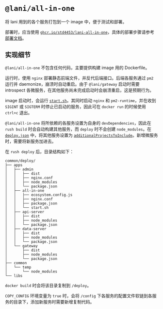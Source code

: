 # `@lani/all-in-one`

将 lani 用到的各个服务打包到一个 image 中，便于测试和部署。

部署时，应当使用 [`ghcr.io/std4453/lani-all-in-one`](https://github.com/std4453/lani/pkgs/container/lani-all-in-one)，具体的部署步骤请参考 [部署文档](https://std4453.github.io/lani/docs/category/%E9%83%A8%E7%BD%B2)。

## 实现细节

`@lani/all-in-one` 不包含任何代码，主要提供构建 image 用的 Dockerfile。

运行时，使用 `nginx` 部署静态前端文件，并反代后端接口。后端各服务通过 `pm2` 运行并 daemonize，崩溃时自动重启。由于 `@lani/gateway` 启动时需要 introspect 各微服务，在其他服务尚未完成启动时会崩溃重启，这是预期行为。

image 启动时，会运行 [`start.sh`](/start.sh)。其同时启动 `nginx` 和 `pm2-runtime`，并在收到 `SIGINT` 或 `SIGTERM` 时停止已启动的服务，因此可在 `docker run` 的时候使用 `ctrl+c` 退出。

`@lani/all-in-one` 将所依赖的各服务设置为自身的 `devDependencies`，因此在 `rush build` 时会自动构建其他服务，而 `deploy` 时不会创建 `node_modules`。在 [`deploy.json`](../../common/config/rush/deploy.json) 中，将其他服务设置为 [`additionalProjectsToInclude`](https://rushjs.io/pages/maintainer/deploying/#including-additional-projects)。新增微服务时，需要将新服务加进去。

在 `rush deploy` 后，目录结构如下：

```
common/deploy/
├── apps
│   ├── admin
│   │   ├── dist
│   │   ├── nginx.conf
│   │   ├── node_modules
│   │   └── package.json
│   ├── all-in-one
│   │   ├── ecosystem.config.js
│   │   ├── nginx.conf
│   │   ├── package.json
│   │   └── start.sh
│   ├── api-server
│   │   ├── dist
│   │   ├── node_modules
│   │   └── package.json
│   ├── data-server
│   │   ├── dist
│   │   ├── node_modules
│   │   └── package.json
│   └── gateway
│       ├── dist
│       ├── node_modules
│       └── package.json
├── common
│   └── temp
│       └── node_modules
└── libs
```

`docker build` 时会将该目录复制到 `/deploy`。

`COPY_CONFIG` 环境变量为 `true` 时，会将 `/config` 下各服务的配置文件软链到各服务的目录下，添加新服务时需要新增复制代码。
